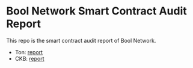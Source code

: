 # Bool Network Smart Contract Audit Report

This repo is the smart contract audit report of Bool Network.

* Ton: [report](https://github.com/boolnetwork/audit-reports/blob/main/Ton%20Audit%20Report.pdf)
* CKB: [report](https://github.com/boolnetwork/audit-reports/blob/main/CKB%20Audit%20Report.pdf)